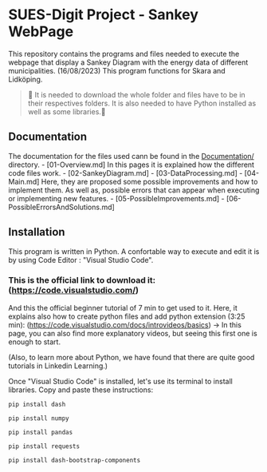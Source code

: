 # SUES-Digit Project - Sankey WebPage

This repository contains the programs and files needed to execute the webpage that display a Sankey Diagram with the energy data of different municipalities.
(16/08/2023) This program functions for Skara and Lidköping.

> 🚧 It is needed to download the whole folder and files have to be in their respectives folders. It is also needed to have Python installed as well as some libraries.🚧

## Documentation
The documentation for the files used cann be found in the [Documentation/](Documentation) directory.
    - [01-Overview.md]
In this pages it is explained how the different code files work.
    - [02-SankeyDiagram.md]
    - [03-DataProcessing.md]
    - [04-Main.md]
Here, they are proposed some possible improvements and how to implement them. As well as, possible errors that can appear when executing or implementing new features.
    - [05-PossibleImprovements.md]
    - [06-PossibleErrorsAndSolutions.md]

## Installation
This program is written in Python. A confortable way to execute and edit it is by using Code Editor : "Visual Studio Code".

### This is the official link to download it: (https://code.visualstudio.com/)
And this the official beginner tutorial of 7 min to get used to it. Here, it explains also how to create python files and add python extension (3:25 min): (https://code.visualstudio.com/docs/introvideos/basics) -> In this page, you can also find more explanatory videos, but seeing this first one is enough to start.

(Also, to learn more about Python, we have found that there are quite good tutorials in Linkedin Learning.)

Once "Visual Studio Code" is installed, let's use its terminal to install libraries. Copy and paste these instructions:

```
pip install dash
```
```
pip install numpy
```
```
pip install pandas
```
```
pip install requests
```
```
pip install dash-bootstrap-components
```

